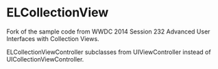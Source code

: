 # ELCollectionView
Fork of the sample code from WWDC 2014 Session 232 Advanced User Interfaces with Collection Views.

ELCollectionViewController subclasses from UIViewController instead of UICollectionViewController.
